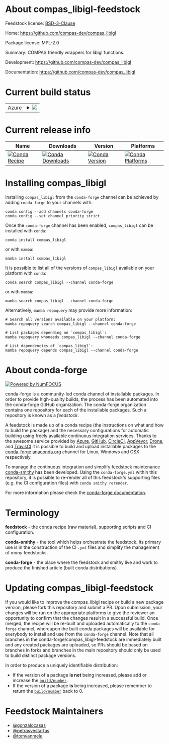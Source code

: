 About compas_libigl-feedstock
=============================

Feedstock license: [BSD-3-Clause](https://github.com/conda-forge/compas_libigl-feedstock/blob/main/LICENSE.txt)

Home: https://github.com/compas-dev/compas_libigl

Package license: MPL-2.0

Summary: COMPAS friendly wrappers for libigl functions.

Development: https://github.com/compas-dev/compas_libigl

Documentation: https://github.com/compas-dev/compas_libigl

Current build status
====================


<table>
    
  <tr>
    <td>Azure</td>
    <td>
      <details>
        <summary>
          <a href="https://dev.azure.com/conda-forge/feedstock-builds/_build/latest?definitionId=20972&branchName=main">
            <img src="https://dev.azure.com/conda-forge/feedstock-builds/_apis/build/status/compas_libigl-feedstock?branchName=main">
          </a>
        </summary>
        <table>
          <thead><tr><th>Variant</th><th>Status</th></tr></thead>
          <tbody><tr>
              <td>linux_64_python3.10.____cpython</td>
              <td>
                <a href="https://dev.azure.com/conda-forge/feedstock-builds/_build/latest?definitionId=20972&branchName=main">
                  <img src="https://dev.azure.com/conda-forge/feedstock-builds/_apis/build/status/compas_libigl-feedstock?branchName=main&jobName=linux&configuration=linux%20linux_64_python3.10.____cpython" alt="variant">
                </a>
              </td>
            </tr><tr>
              <td>linux_64_python3.11.____cpython</td>
              <td>
                <a href="https://dev.azure.com/conda-forge/feedstock-builds/_build/latest?definitionId=20972&branchName=main">
                  <img src="https://dev.azure.com/conda-forge/feedstock-builds/_apis/build/status/compas_libigl-feedstock?branchName=main&jobName=linux&configuration=linux%20linux_64_python3.11.____cpython" alt="variant">
                </a>
              </td>
            </tr><tr>
              <td>linux_64_python3.12.____cpython</td>
              <td>
                <a href="https://dev.azure.com/conda-forge/feedstock-builds/_build/latest?definitionId=20972&branchName=main">
                  <img src="https://dev.azure.com/conda-forge/feedstock-builds/_apis/build/status/compas_libigl-feedstock?branchName=main&jobName=linux&configuration=linux%20linux_64_python3.12.____cpython" alt="variant">
                </a>
              </td>
            </tr><tr>
              <td>linux_64_python3.13.____cp313</td>
              <td>
                <a href="https://dev.azure.com/conda-forge/feedstock-builds/_build/latest?definitionId=20972&branchName=main">
                  <img src="https://dev.azure.com/conda-forge/feedstock-builds/_apis/build/status/compas_libigl-feedstock?branchName=main&jobName=linux&configuration=linux%20linux_64_python3.13.____cp313" alt="variant">
                </a>
              </td>
            </tr><tr>
              <td>linux_64_python3.9.____cpython</td>
              <td>
                <a href="https://dev.azure.com/conda-forge/feedstock-builds/_build/latest?definitionId=20972&branchName=main">
                  <img src="https://dev.azure.com/conda-forge/feedstock-builds/_apis/build/status/compas_libigl-feedstock?branchName=main&jobName=linux&configuration=linux%20linux_64_python3.9.____cpython" alt="variant">
                </a>
              </td>
            </tr><tr>
              <td>osx_64_python3.10.____cpython</td>
              <td>
                <a href="https://dev.azure.com/conda-forge/feedstock-builds/_build/latest?definitionId=20972&branchName=main">
                  <img src="https://dev.azure.com/conda-forge/feedstock-builds/_apis/build/status/compas_libigl-feedstock?branchName=main&jobName=osx&configuration=osx%20osx_64_python3.10.____cpython" alt="variant">
                </a>
              </td>
            </tr><tr>
              <td>osx_64_python3.11.____cpython</td>
              <td>
                <a href="https://dev.azure.com/conda-forge/feedstock-builds/_build/latest?definitionId=20972&branchName=main">
                  <img src="https://dev.azure.com/conda-forge/feedstock-builds/_apis/build/status/compas_libigl-feedstock?branchName=main&jobName=osx&configuration=osx%20osx_64_python3.11.____cpython" alt="variant">
                </a>
              </td>
            </tr><tr>
              <td>osx_64_python3.12.____cpython</td>
              <td>
                <a href="https://dev.azure.com/conda-forge/feedstock-builds/_build/latest?definitionId=20972&branchName=main">
                  <img src="https://dev.azure.com/conda-forge/feedstock-builds/_apis/build/status/compas_libigl-feedstock?branchName=main&jobName=osx&configuration=osx%20osx_64_python3.12.____cpython" alt="variant">
                </a>
              </td>
            </tr><tr>
              <td>osx_64_python3.13.____cp313</td>
              <td>
                <a href="https://dev.azure.com/conda-forge/feedstock-builds/_build/latest?definitionId=20972&branchName=main">
                  <img src="https://dev.azure.com/conda-forge/feedstock-builds/_apis/build/status/compas_libigl-feedstock?branchName=main&jobName=osx&configuration=osx%20osx_64_python3.13.____cp313" alt="variant">
                </a>
              </td>
            </tr><tr>
              <td>osx_64_python3.9.____cpython</td>
              <td>
                <a href="https://dev.azure.com/conda-forge/feedstock-builds/_build/latest?definitionId=20972&branchName=main">
                  <img src="https://dev.azure.com/conda-forge/feedstock-builds/_apis/build/status/compas_libigl-feedstock?branchName=main&jobName=osx&configuration=osx%20osx_64_python3.9.____cpython" alt="variant">
                </a>
              </td>
            </tr><tr>
              <td>win_64_python3.10.____cpython</td>
              <td>
                <a href="https://dev.azure.com/conda-forge/feedstock-builds/_build/latest?definitionId=20972&branchName=main">
                  <img src="https://dev.azure.com/conda-forge/feedstock-builds/_apis/build/status/compas_libigl-feedstock?branchName=main&jobName=win&configuration=win%20win_64_python3.10.____cpython" alt="variant">
                </a>
              </td>
            </tr><tr>
              <td>win_64_python3.11.____cpython</td>
              <td>
                <a href="https://dev.azure.com/conda-forge/feedstock-builds/_build/latest?definitionId=20972&branchName=main">
                  <img src="https://dev.azure.com/conda-forge/feedstock-builds/_apis/build/status/compas_libigl-feedstock?branchName=main&jobName=win&configuration=win%20win_64_python3.11.____cpython" alt="variant">
                </a>
              </td>
            </tr><tr>
              <td>win_64_python3.12.____cpython</td>
              <td>
                <a href="https://dev.azure.com/conda-forge/feedstock-builds/_build/latest?definitionId=20972&branchName=main">
                  <img src="https://dev.azure.com/conda-forge/feedstock-builds/_apis/build/status/compas_libigl-feedstock?branchName=main&jobName=win&configuration=win%20win_64_python3.12.____cpython" alt="variant">
                </a>
              </td>
            </tr><tr>
              <td>win_64_python3.13.____cp313</td>
              <td>
                <a href="https://dev.azure.com/conda-forge/feedstock-builds/_build/latest?definitionId=20972&branchName=main">
                  <img src="https://dev.azure.com/conda-forge/feedstock-builds/_apis/build/status/compas_libigl-feedstock?branchName=main&jobName=win&configuration=win%20win_64_python3.13.____cp313" alt="variant">
                </a>
              </td>
            </tr><tr>
              <td>win_64_python3.9.____cpython</td>
              <td>
                <a href="https://dev.azure.com/conda-forge/feedstock-builds/_build/latest?definitionId=20972&branchName=main">
                  <img src="https://dev.azure.com/conda-forge/feedstock-builds/_apis/build/status/compas_libigl-feedstock?branchName=main&jobName=win&configuration=win%20win_64_python3.9.____cpython" alt="variant">
                </a>
              </td>
            </tr>
          </tbody>
        </table>
      </details>
    </td>
  </tr>
</table>

Current release info
====================

| Name | Downloads | Version | Platforms |
| --- | --- | --- | --- |
| [![Conda Recipe](https://img.shields.io/badge/recipe-compas_libigl-green.svg)](https://anaconda.org/conda-forge/compas_libigl) | [![Conda Downloads](https://img.shields.io/conda/dn/conda-forge/compas_libigl.svg)](https://anaconda.org/conda-forge/compas_libigl) | [![Conda Version](https://img.shields.io/conda/vn/conda-forge/compas_libigl.svg)](https://anaconda.org/conda-forge/compas_libigl) | [![Conda Platforms](https://img.shields.io/conda/pn/conda-forge/compas_libigl.svg)](https://anaconda.org/conda-forge/compas_libigl) |

Installing compas_libigl
========================

Installing `compas_libigl` from the `conda-forge` channel can be achieved by adding `conda-forge` to your channels with:

```
conda config --add channels conda-forge
conda config --set channel_priority strict
```

Once the `conda-forge` channel has been enabled, `compas_libigl` can be installed with `conda`:

```
conda install compas_libigl
```

or with `mamba`:

```
mamba install compas_libigl
```

It is possible to list all of the versions of `compas_libigl` available on your platform with `conda`:

```
conda search compas_libigl --channel conda-forge
```

or with `mamba`:

```
mamba search compas_libigl --channel conda-forge
```

Alternatively, `mamba repoquery` may provide more information:

```
# Search all versions available on your platform:
mamba repoquery search compas_libigl --channel conda-forge

# List packages depending on `compas_libigl`:
mamba repoquery whoneeds compas_libigl --channel conda-forge

# List dependencies of `compas_libigl`:
mamba repoquery depends compas_libigl --channel conda-forge
```


About conda-forge
=================

[![Powered by
NumFOCUS](https://img.shields.io/badge/powered%20by-NumFOCUS-orange.svg?style=flat&colorA=E1523D&colorB=007D8A)](https://numfocus.org)

conda-forge is a community-led conda channel of installable packages.
In order to provide high-quality builds, the process has been automated into the
conda-forge GitHub organization. The conda-forge organization contains one repository
for each of the installable packages. Such a repository is known as a *feedstock*.

A feedstock is made up of a conda recipe (the instructions on what and how to build
the package) and the necessary configurations for automatic building using freely
available continuous integration services. Thanks to the awesome service provided by
[Azure](https://azure.microsoft.com/en-us/services/devops/), [GitHub](https://github.com/),
[CircleCI](https://circleci.com/), [AppVeyor](https://www.appveyor.com/),
[Drone](https://cloud.drone.io/welcome), and [TravisCI](https://travis-ci.com/)
it is possible to build and upload installable packages to the
[conda-forge](https://anaconda.org/conda-forge) [anaconda.org](https://anaconda.org/)
channel for Linux, Windows and OSX respectively.

To manage the continuous integration and simplify feedstock maintenance
[conda-smithy](https://github.com/conda-forge/conda-smithy) has been developed.
Using the ``conda-forge.yml`` within this repository, it is possible to re-render all of
this feedstock's supporting files (e.g. the CI configuration files) with ``conda smithy rerender``.

For more information please check the [conda-forge documentation](https://conda-forge.org/docs/).

Terminology
===========

**feedstock** - the conda recipe (raw material), supporting scripts and CI configuration.

**conda-smithy** - the tool which helps orchestrate the feedstock.
                   Its primary use is in the construction of the CI ``.yml`` files
                   and simplify the management of *many* feedstocks.

**conda-forge** - the place where the feedstock and smithy live and work to
                  produce the finished article (built conda distributions)


Updating compas_libigl-feedstock
================================

If you would like to improve the compas_libigl recipe or build a new
package version, please fork this repository and submit a PR. Upon submission,
your changes will be run on the appropriate platforms to give the reviewer an
opportunity to confirm that the changes result in a successful build. Once
merged, the recipe will be re-built and uploaded automatically to the
`conda-forge` channel, whereupon the built conda packages will be available for
everybody to install and use from the `conda-forge` channel.
Note that all branches in the conda-forge/compas_libigl-feedstock are
immediately built and any created packages are uploaded, so PRs should be based
on branches in forks and branches in the main repository should only be used to
build distinct package versions.

In order to produce a uniquely identifiable distribution:
 * If the version of a package **is not** being increased, please add or increase
   the [``build/number``](https://docs.conda.io/projects/conda-build/en/latest/resources/define-metadata.html#build-number-and-string).
 * If the version of a package **is** being increased, please remember to return
   the [``build/number``](https://docs.conda.io/projects/conda-build/en/latest/resources/define-metadata.html#build-number-and-string)
   back to 0.

Feedstock Maintainers
=====================

* [@gonzalocasas](https://github.com/gonzalocasas/)
* [@petrasvestartas](https://github.com/petrasvestartas/)
* [@tomvanmele](https://github.com/tomvanmele/)

